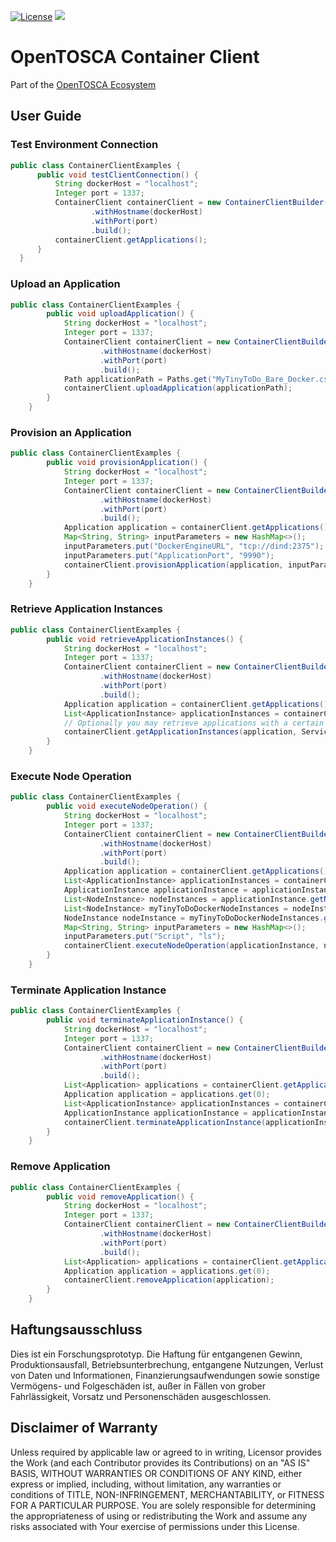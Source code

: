 
[![License](https://img.shields.io/badge/License-Apache%202.0-blue.svg)](https://opensource.org/licenses/Apache-2.0)
[![](https://jitpack.io/v/OpenTOSCA/container-client.svg)](https://jitpack.io/#OpenTOSCA/container-client)

# OpenTOSCA Container Client

Part of the [OpenTOSCA Ecosystem](http://www.opentosca.org)

## User Guide

### Test Environment Connection
```java
public class ContainerClientExamples {  
      public void testClientConnection() {
          String dockerHost = "localhost";
          Integer port = 1337;
          ContainerClient containerClient = new ContainerClientBuilder()
                  .withHostname(dockerHost)
                  .withPort(port)
                  .build();
          containerClient.getApplications();
      }
  }
```

### Upload an Application
```java
public class ContainerClientExamples {
        public void uploadApplication() {
            String dockerHost = "localhost";
            Integer port = 1337;
            ContainerClient containerClient = new ContainerClientBuilder()
                    .withHostname(dockerHost)
                    .withPort(port)
                    .build();
            Path applicationPath = Paths.get("MyTinyToDo_Bare_Docker.csar");
            containerClient.uploadApplication(applicationPath);
        }
    }
```

### Provision an Application

```java
public class ContainerClientExamples {
        public void provisionApplication() {
            String dockerHost = "localhost";
            Integer port = 1337;
            ContainerClient containerClient = new ContainerClientBuilder()
                    .withHostname(dockerHost)
                    .withPort(port)
                    .build();
            Application application = containerClient.getApplications().get(0);
            Map<String, String> inputParameters = new HashMap<>();
            inputParameters.put("DockerEngineURL", "tcp://dind:2375");
            inputParameters.put("ApplicationPort", "9990");
            containerClient.provisionApplication(application, inputParameters);
        }
    }
```

### Retrieve Application Instances

```java
public class ContainerClientExamples {
        public void retrieveApplicationInstances() {
            String dockerHost = "localhost";
            Integer port = 1337;
            ContainerClient containerClient = new ContainerClientBuilder()
                    .withHostname(dockerHost)
                    .withPort(port)
                    .build();
            Application application = containerClient.getApplications().get(0);
            List<ApplicationInstance> applicationInstances = containerClient.getApplicationInstances(application);
            // Optionally you may retrieve applications with a certain state:
            containerClient.getApplicationInstances(application, ServiceTemplateInstanceDTO.StateEnum.CREATED);
        }
    }
```

### Execute Node Operation

```java
public class ContainerClientExamples {
        public void executeNodeOperation() {
            String dockerHost = "localhost";
            Integer port = 1337;
            ContainerClient containerClient = new ContainerClientBuilder()
                    .withHostname(dockerHost)
                    .withPort(port)
                    .build();
            Application application = containerClient.getApplications().get(0);
            List<ApplicationInstance> applicationInstances = containerClient.getApplicationInstances(application, ServiceTemplateInstanceDTO.StateEnum.CREATED);
            ApplicationInstance applicationInstance = applicationInstances.get(0);
            List<NodeInstance> nodeInstances = applicationInstance.getNodeInstances();
            List<NodeInstance> myTinyToDoDockerNodeInstances = nodeInstances.stream().filter(x -> (x.getTemplate().equals("MyTinyToDoDockerContainer"))).collect(Collectors.toList());
            NodeInstance nodeInstance = myTinyToDoDockerNodeInstances.get(0);
            Map<String, String> inputParameters = new HashMap<>();
            inputParameters.put("Script", "ls");
            containerClient.executeNodeOperation(applicationInstance, nodeInstance, "ContainerManagementInterface", "runScript", inputParameters);
        }
    }
```

### Terminate Application Instance
```java
public class ContainerClientExamples {
        public void terminateApplicationInstance() {
            String dockerHost = "localhost";
            Integer port = 1337;
            ContainerClient containerClient = new ContainerClientBuilder()
                    .withHostname(dockerHost)
                    .withPort(port)
                    .build();
            List<Application> applications = containerClient.getApplications();
            Application application = applications.get(0);
            List<ApplicationInstance> applicationInstances = containerClient.getApplicationInstances(application, ServiceTemplateInstanceDTO.StateEnum.CREATED);
            ApplicationInstance applicationInstance = applicationInstances.get(0);
            containerClient.terminateApplicationInstance(applicationInstance);
        }
    }
```

### Remove Application

```java
public class ContainerClientExamples {
        public void removeApplication() {
            String dockerHost = "localhost";
            Integer port = 1337;
            ContainerClient containerClient = new ContainerClientBuilder()
                    .withHostname(dockerHost)
                    .withPort(port)
                    .build();
            List<Application> applications = containerClient.getApplications();
            Application application = applications.get(0);
            containerClient.removeApplication(application);
        }
    }
```

## Haftungsausschluss

Dies ist ein Forschungsprototyp.
Die Haftung für entgangenen Gewinn, Produktionsausfall, Betriebsunterbrechung, entgangene Nutzungen, Verlust von Daten und Informationen, Finanzierungsaufwendungen sowie sonstige Vermögens- und Folgeschäden ist, außer in Fällen von grober Fahrlässigkeit, Vorsatz und Personenschäden ausgeschlossen.

## Disclaimer of Warranty

Unless required by applicable law or agreed to in writing, Licensor provides the Work (and each Contributor provides its Contributions) on an "AS IS" BASIS, WITHOUT WARRANTIES OR CONDITIONS OF ANY KIND, either express or implied, including, without limitation, any warranties or conditions of TITLE, NON-INFRINGEMENT, MERCHANTABILITY, or FITNESS FOR A PARTICULAR PURPOSE.
You are solely responsible for determining the appropriateness of using or redistributing the Work and assume any risks associated with Your exercise of permissions under this License.
